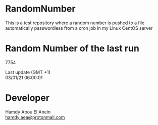 # RandomNumber    
This is a test repository where a random number is pushed to a file automatically passwordless from a cron job in my Linux CentOS server    
# Random Number of the last run   
7754
      
Last update (GMT +1)    
03/01/21 06:00:01
# Developer    
Hamdy Abou El Anein   
hamdy.aea@protonmail.com
